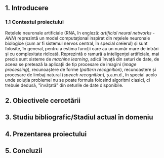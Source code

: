 ## 1. Introducere
### 1.1 Contextul proiectului
  Rețelele neuronale artificiale (RNA, în engleză: *artificial neural networks - ANN*) reprezintă un model computațional inspirat din rețelele neuronale biologice (cum ar fi sistemul nervos central, în special creierul) și sunt folosite, în general, pentru a estima funcții care au un număr mare de intrări și cu complexitate ridicată. Reprezintă o ramură a inteligenței artificiale, mai precis sunt sisteme de *machine learning*, adică învață din seturi de date, de aceea se pretează la aplicații de tip procesare de imagini (*image processing*), recunoaștere de forme (*pattern recognition*), recunoaștere și procesare de limbaj natural (*speech recognition*), ș.a.m.d., în special acolo unde soluția problemei nu se poate formula folosind algoritmi clasici, ci trebuie dedusă, "învățată" din seturile de date disponibile.



## 2. Obiectivele cercetării

## 3. Studiu bibliografic/Stadiul actual în domeniu

## 4. Prezentarea proiectului

## 5. Concluzii
